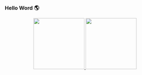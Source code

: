 ### Hello Word 🌎




<div align="center">
  <a href="https://github.com/JaoPolachini">
  <img height="160em" src="https://github-readme-stats.vercel.app/api?username=JaoPolachini&show_icons=true&theme=github_dark&include_all_commits=true&count_private=true"/>
  <img height="160em" src="https://github-readme-stats.vercel.app/api/top-langs/?username=JaoPolachini&layout=compact&langs_count=7&theme=github_dark"/>
 
</div>


<!--
**JaoPolachini/JaoPolachini** is a ✨ _special_ ✨ repository because its `README.md` (this file) appears on your GitHub profile.
-->
